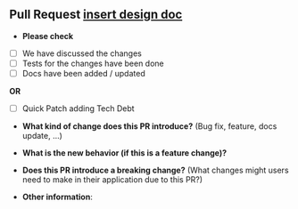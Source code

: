 ## Pull Request [insert design doc]()
* **Please check**
- [ ] We have discussed the changes
- [ ] Tests for the changes have been done
- [ ] Docs have been added / updated

**OR**
- [ ] Quick Patch adding Tech Debt


* **What kind of change does this PR introduce?** (Bug fix, feature, docs update, ...)


* **What is the new behavior (if this is a feature change)?**


* **Does this PR introduce a breaking change?** (What changes might users need to make in their application due to this PR?)


* **Other information**:
